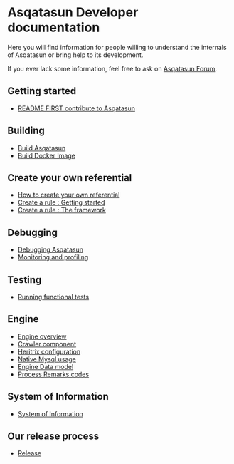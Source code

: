 # Asqatasun Developer documentation

Here you will find information for people willing to understand the internals of Asqatasun or bring help to its development.

If you ever lack some information, feel free to ask on [Asqatasun Forum](http://forum.asqatasun.org/).

## Getting started

* [README FIRST contribute to Asqatasun](Contribute_to_Asqatasun.md)

## Building

* [Build Asqatasun](Build/Build_asqatasun.md)
* [Build Docker Image](Build/Build_Docker_image.md)


## Create your own referential

* [How to create your own referential](Referential-Creator/10--How-to-create-your-own-referential.md)
* [Create a rule : Getting started](Referential-Creator/20--Create-a-rule--Getting-started.md)
* [Create a rule : The framework](Referential-Creator/30--Create-a-rule--the-framework.md)


## Debugging

* [Debugging Asqatasun](Debug_Monitor_Profile/Debugging_Asqatasun.md)
* [Monitoring and profiling](Debug_Monitor_Profile/Monitoring_profiling.md)

## Testing

* [Running functional tests](Testing/Functional_tests.md)

## Engine

* [Engine overview](Engine/00_Engine_overview.md)
* [Crawler component](Engine/component-crawler.md)
* [Heritrix configuration](Engine/Heritrix_configuration.md)
* [Native Mysql usage](Engine/Native_mysql_usage.md)
* [Engine Data model](Engine/Engine_data_model.md)
* [Process Remarks codes](Engine/Process_remarks_codes.md)

## System of Information

* [System of Information](System_of_information/SI_data_model.md)

## Our release process

* [Release](Release/README.md)
